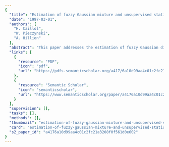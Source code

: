 ```yaml
---
{
  "title": "Estimation of fuzzy Gaussian mixture and unsupervised statistical image segmentation",
  "date": "1997-03-01",
  "authors": [
    "H. Caillol",
    "W. Pieczynski",
    "A. Hillion"
  ],
  "abstract": "This paper addresses the estimation of fuzzy Gaussian distribution mixture with applications to unsupervised statistical fuzzy image segmentation. In a general way, the fuzzy approach enriches the current statistical models by adding a fuzzy class, which has several interpretations in signal processing. One such interpretation in image segmentation is the simultaneous appearance of several thematic classes on the same site. We introduce a new procedure for estimating of fuzzy mixtures, which is an adaptation of the iterative conditional estimation (ICE) algorithm to the fuzzy framework, We first describe the blind estimation, i.e., without taking into account any spatial information, valid in any context of independent noisy observations. Then we introduce, in a manner analogous to classical hard segmentation, the spatial information by two different approaches: contextual segmentation and adaptive blind segmentation. In the first case, the spatial information is taken into account at the segmentation step level, and in the second case it is taken into account at the parameter estimation step level. The results obtained with the iterative conditional estimation algorithm are compared to those obtained with expectation-maximization (EM) and the stochastic EM algorithms, on both parameter estimation and unsupervised segmentation levels, via simulations. The methods proposed appear as complementary to the fuzzy C-means algorithms.",
  "links": [
    {
      "resource": "PDF",
      "icon": "pdf",
      "url": "https://pdfs.semanticscholar.org/a417/6a10d99aa4c01c2fc21a3208f0f561d0e602.pdf"
    },
    {
      "resource": "Semantic Scholar",
      "icon": "semanticscholar",
      "url": "https://www.semanticscholar.org/paper/a4176a10d99aa4c01c2fc21a3208f0f561d0e602"
    }
  ],
  "supervision": [],
  "tasks": [],
  "methods": [],
  "thumbnail": "estimation-of-fuzzy-gaussian-mixture-and-unsupervised-statistical-image-segmentation-thumb.jpg",
  "card": "estimation-of-fuzzy-gaussian-mixture-and-unsupervised-statistical-image-segmentation-card.jpg",
  "s2_paper_id": "a4176a10d99aa4c01c2fc21a3208f0f561d0e602"
}
---
```


